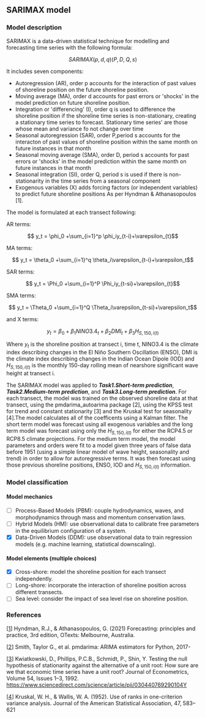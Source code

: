 ## SARIMAX model
### Model description
SARIMAX is a data-driven statistical technique for modelling and forecasting time series with the following formula:

$$ SARIMAX(p,d,q)(P,D,Q,s) $$

It includes seven components:

* Autoregression (AR), order p accounts for the interaction of past values of shoreline position on the future shoreline position.
* Moving average (MA), order d accounts for past errors or 'shocks' in the model prediction on future shoreline position.
* Integration or 'differencing' (I), order q is used to difference the shoreline position if the shoreline time series is non-stationary, creating a stationary time series to forecast. Stationary time series' are those whose mean and variance fo not change over time
* Seasonal autoregression (SAR), order P,period s accounts for the interacton of past values of shoreline position within the same month on future instances in that month
* Seasonal moving average (SMA), order D, period s accounts for past errors or 'shocks' in the model prediction within the same month on future instances in that month
* Seasonal integration  (SI), order Q, period s is used if there is non-stationarity in the time series from a seasonal component
* Exogenous variables (X) adds forcing factors (or independent variables) to predict future shoreline positions
As per Hyndman & Athanasopoulos [1].

The model is formulated at each transect following:

AR terms:

$$ y_t = \phi_0 +\sum_{i=1}^p \phi_iy_{t-i}+\varepsilon_{t}$$

MA terms:

$$ y_t = \theta_0 +\sum_{i=1}^q \theta_i\varepsilon_{t-i}+\varepsilon_t$$

SAR terms:

$$ y_t = \Phi_0 +\sum_{i=1}^P \Phi_iy_{t-si}+\varepsilon_{t}$$

SMA terms:

$$ y_t = \Theta_0 +\sum_{i=1}^Q \Theta_i\varepsilon_{t-si}+\varepsilon_t$$

and X terms:

$$ y_t= \beta_0 + \beta_1 NINO3.4_t +\beta_2 DMI_t +\beta_3 H_{S,150,i(t)}$$

Where $y_t$ is the shoreline position at transect i, time t, NINO3.4 is the climate index describing changes in the El Niño Southern Oscillation (ENSO), DMI is the climate index describing changes in the Indian Ocean Dipole (IOD) and $H_{S,150,i(t)}$ is the monthly 150-day rolling mean of nearshore significant wave height at transect i.

The SARIMAX model was applied to ***Task1.Short-term prediction***, ***Task2.Medium-term prediction***, and ***Task3.Long-term prediction***. For each transect, the model was trained on the observed shoreline data at that transect, using the pmdarima_autoarima package [2], using the KPSS test for trend and constant stationarity [3] and the Kruskal test for seasonality [4].The model calculates all of the coefficents using a Kalman filter. The short term model was forecast using all exogenous variables and the long term model was forecast using only the $H_{S,150,i(t)}$ for either the RCP4.5 or RCP8.5 climate projections. For the medium term model, the model parameters and orders were fit to a model given three years of false data before 1951 (using a simple linear model of wave height, seasonality and trend) in order to allow for autoregressive terms. It was then forecast using those previous shoreline positions, ENSO, IOD and $H_{S,150,i(t)}$ information.
### Model classification
#### Model mechanics
- [ ] Process-Based Models (PBM): couple hydrodynamics, waves, and morphodynamics through mass and momentum conservation laws.
- [ ] Hybrid Models (HM): use observational data to calibrate free parameters in the equilibrium configuration of a system.
- [x] Data-Driven Models (DDM): use observational data to train regression models (e.g. machine learning, statistical downscaling).
#### Model elements (multiple choices)
- [x] Cross-shore: model the shoreline position for each transect independently.
- [ ] Long-shore: incorporate the interaction of shoreline position across different transects.
- [ ] Sea level: consider the impact of sea level rise on shoreline position.

### References
[[1](([https://otexts.org/fpp2/]))]
Hyndman, R.J., & Athanasopoulos, G. (2021) Forecasting: principles and practice, 3rd edition, OTexts: Melbourne, Australia.

[[2](([http://www.alkaline-ml.com/pmdarima]))]
Smith, Taylor G., et al. pmdarima: ARIMA estimators for Python, 2017-

[[3](([https://doi.org/10.1016/0304-4076(92)90104-Y]))]
Kwiatkowski, D., Phillips, P.C.B., Schmidt, P., Shin, Y. Testing the null hypothesis of stationarity against the alternative of a unit root: How sure are we that economic time series have a unit root? Journal of Econometrics, Volume 54, Issues 1–3, 1992. https://www.sciencedirect.com/science/article/pii/030440769290104Y

[[4](([https://doi.org/10.2307/2280779]))]
Kruskal, W. H., & Wallis, W. A. (1952). Use of ranks in one-criterion variance analysis. Journal of the American Statistical Association, 47, 583–621 
